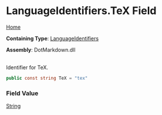 # LanguageIdentifiers\.TeX Field

[Home](../../../README.md)

**Containing Type**: [LanguageIdentifiers](../README.md)

**Assembly**: DotMarkdown\.dll

\
Identifier for TeX\.

```csharp
public const string TeX = "tex"
```

### Field Value

[String](https://docs.microsoft.com/en-us/dotnet/api/system.string)

